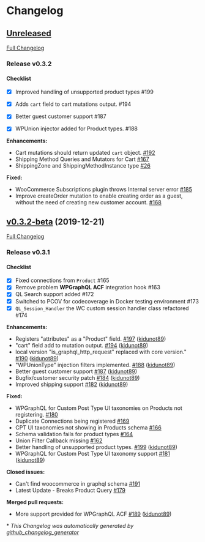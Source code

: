 # Changelog

## [Unreleased](https://github.com/wp-graphql/wp-graphql-woocommerce/tree/HEAD)

[Full Changelog](https://github.com/wp-graphql/wp-graphql-woocommerce/compare/v0.3.2-beta...HEAD)

### Release v0.3.2
#### Checklist
- [x] Improved handling of unsupported product types #199 
- [x] Adds `cart` field to cart mutations output. #194 
- [x] Better guest customer support #187 
- [x] WPUnion injector added for Product types. #188 


**Enhancements:**

- Cart mutations should return updated `cart` object. [\#192](https://github.com/wp-graphql/wp-graphql-woocommerce/issues/192)
- Shipping Method Queries and Mutators for Cart [\#167](https://github.com/wp-graphql/wp-graphql-woocommerce/issues/167)
- ShippingZone and ShippingMethodInstance type [\#26](https://github.com/wp-graphql/wp-graphql-woocommerce/issues/26)

**Fixed:**

- WooCommerce Subscriptions plugin throws Internal server error [\#185](https://github.com/wp-graphql/wp-graphql-woocommerce/issues/185)
- Improve createOrder mutation to enable creating order as a guest, without the need of creating new customer account. [\#168](https://github.com/wp-graphql/wp-graphql-woocommerce/issues/168)

## [v0.3.2-beta](https://github.com/wp-graphql/wp-graphql-woocommerce/tree/v0.3.2-beta) (2019-12-21)

[Full Changelog](https://github.com/wp-graphql/wp-graphql-woocommerce/compare/v0.3.1-beta...v0.3.2-beta)

### Release v0.3.1
#### Checklist
- [x] Fixed connections from `Product` #165  
- [x] Remove problem **WPGraphQL ACF** integration hook #163 
- [x] QL Search support added #172 
- [x] Switched to PCOV for codecoverage in Docker testing environment #173 
- [x]  `QL_Session_Handler` the WC custom session handler class refactored #174 

**Enhancements:**

- Registers "attributes" as a "Product" field. [\#197](https://github.com/wp-graphql/wp-graphql-woocommerce/pull/197) ([kidunot89](https://github.com/kidunot89))
- "cart" field add to mutation output. [\#194](https://github.com/wp-graphql/wp-graphql-woocommerce/pull/194) ([kidunot89](https://github.com/kidunot89))
- local version "is\_graphql\_http\_request" replaced with core version." [\#190](https://github.com/wp-graphql/wp-graphql-woocommerce/pull/190) ([kidunot89](https://github.com/kidunot89))
- "WPUnionType" injection filters implemented. [\#188](https://github.com/wp-graphql/wp-graphql-woocommerce/pull/188) ([kidunot89](https://github.com/kidunot89))
- Better guest customer support [\#187](https://github.com/wp-graphql/wp-graphql-woocommerce/pull/187) ([kidunot89](https://github.com/kidunot89))
- Bugfix/customer security patch [\#184](https://github.com/wp-graphql/wp-graphql-woocommerce/pull/184) ([kidunot89](https://github.com/kidunot89))
- Improved shipping support [\#182](https://github.com/wp-graphql/wp-graphql-woocommerce/pull/182) ([kidunot89](https://github.com/kidunot89))

**Fixed:**

- WPGraphQL for Custom Post Type UI taxonomies on Products not registering. [\#180](https://github.com/wp-graphql/wp-graphql-woocommerce/issues/180)
- Duplicate Connections being registered [\#169](https://github.com/wp-graphql/wp-graphql-woocommerce/issues/169)
- CPT UI taxonomies not showing in Products schema [\#166](https://github.com/wp-graphql/wp-graphql-woocommerce/issues/166)
- Schema validation fails for product types [\#164](https://github.com/wp-graphql/wp-graphql-woocommerce/issues/164)
- Union Filter Callback missing [\#162](https://github.com/wp-graphql/wp-graphql-woocommerce/issues/162)
- Better handling of unsupported product types. [\#199](https://github.com/wp-graphql/wp-graphql-woocommerce/pull/199) ([kidunot89](https://github.com/kidunot89))
- WPGraphQL for Custom Post Type UI taxonomy support [\#181](https://github.com/wp-graphql/wp-graphql-woocommerce/pull/181) ([kidunot89](https://github.com/kidunot89))

**Closed issues:**

- Can't find woocommerce in graphql schema [\#191](https://github.com/wp-graphql/wp-graphql-woocommerce/issues/191)
- Latest Update - Breaks Product Query [\#179](https://github.com/wp-graphql/wp-graphql-woocommerce/issues/179)

**Merged pull requests:**

- More support provided for WPGraphQL ACF [\#189](https://github.com/wp-graphql/wp-graphql-woocommerce/pull/189) ([kidunot89](https://github.com/kidunot89))



\* *This Changelog was automatically generated by [github_changelog_generator](https://github.com/github-changelog-generator/github-changelog-generator)*
